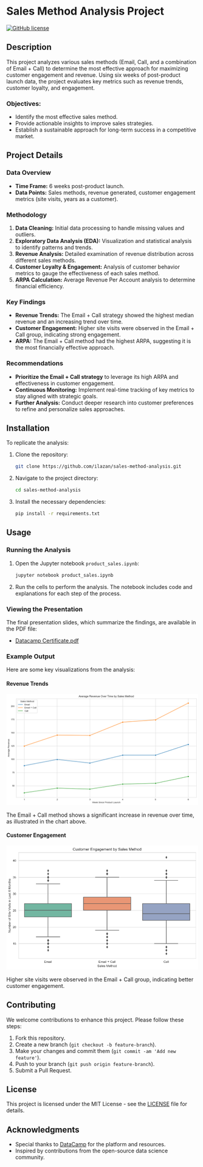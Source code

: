 # Sales Method Analysis Project

[![GitHub license](https://img.shields.io/github/license/ilazan/sales-method-analysis.svg)](https://github.com/ilazan/sales-method-analysis/blob/main/LICENSE)

## Description

This project analyzes various sales methods (Email, Call, and a combination of Email + Call) to determine the most effective approach for maximizing customer engagement and revenue. Using six weeks of post-product launch data, the project evaluates key metrics such as revenue trends, customer loyalty, and engagement.

### Objectives:
- Identify the most effective sales method.
- Provide actionable insights to improve sales strategies.
- Establish a sustainable approach for long-term success in a competitive market.

## Project Details

### Data Overview
- **Time Frame:** 6 weeks post-product launch.
- **Data Points:** Sales methods, revenue generated, customer engagement metrics (site visits, years as a customer).

### Methodology
1. **Data Cleaning:** Initial data processing to handle missing values and outliers.
2. **Exploratory Data Analysis (EDA):** Visualization and statistical analysis to identify patterns and trends.
3. **Revenue Analysis:** Detailed examination of revenue distribution across different sales methods.
4. **Customer Loyalty & Engagement:** Analysis of customer behavior metrics to gauge the effectiveness of each sales method.
5. **ARPA Calculation:** Average Revenue Per Account analysis to determine financial efficiency.

### Key Findings
- **Revenue Trends:** The Email + Call strategy showed the highest median revenue and an increasing trend over time.
- **Customer Engagement:** Higher site visits were observed in the Email + Call group, indicating strong engagement.
- **ARPA:** The Email + Call method had the highest ARPA, suggesting it is the most financially effective approach.

### Recommendations
- **Prioritize the Email + Call strategy** to leverage its high ARPA and effectiveness in customer engagement.
- **Continuous Monitoring:** Implement real-time tracking of key metrics to stay aligned with strategic goals.
- **Further Analysis:** Conduct deeper research into customer preferences to refine and personalize sales approaches.

## Installation

To replicate the analysis:

1. Clone the repository:
    ```bash
    git clone https://github.com/ilazan/sales-method-analysis.git
    ```
2. Navigate to the project directory:
    ```bash
    cd sales-method-analysis
    ```
3. Install the necessary dependencies:
    ```bash
    pip install -r requirements.txt
    ```

## Usage

### Running the Analysis

1. Open the Jupyter notebook `product_sales.ipynb`:
    ```bash
    jupyter notebook product_sales.ipynb
    ```
2. Run the cells to perform the analysis. The notebook includes code and explanations for each step of the process.

### Viewing the Presentation

The final presentation slides, which summarize the findings, are available in the PDF file:
- [Datacamp Certificate.pdf](./Datacamp%20Certificate.pdf)

### Example Output

Here are some key visualizations from the analysis:

#### Revenue Trends
![Revenue Trends](images/revenue_overtime.png)

The Email + Call method shows a significant increase in revenue over time, as illustrated in the chart above.

#### Customer Engagement
![Engagement Analysis Chart](images/cust_engagement.png)

Higher site visits were observed in the Email + Call group, indicating better customer engagement.

## Contributing

We welcome contributions to enhance this project. Please follow these steps:

1. Fork this repository.
2. Create a new branch (`git checkout -b feature-branch`).
3. Make your changes and commit them (`git commit -am 'Add new feature'`).
4. Push to your branch (`git push origin feature-branch`).
5. Submit a Pull Request.

## License

This project is licensed under the MIT License - see the [LICENSE](LICENSE) file for details.

## Acknowledgments

- Special thanks to [DataCamp](https://www.datacamp.com) for the platform and resources.
- Inspired by contributions from the open-source data science community.
